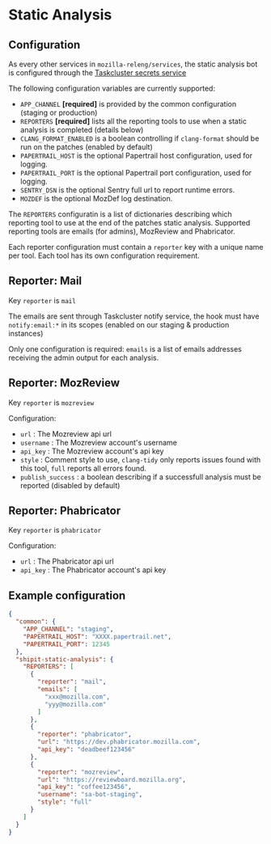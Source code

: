 Static Analysis
===============

Configuration
-------------

As every other services in `mozilla-releng/services`, the static analysis bot is configured through the [Taskcluster secrets service](https://tools.taskcluster.net/secrets)

The following configuration variables are currently supported:

* `APP_CHANNEL` **[required]** is provided by the common configuration (staging or production)
* `REPORTERS` **[required]** lists all the reporting tools to use when a static analysis is completed (details below)
* `CLANG_FORMAT_ENABLED` is a boolean controlling if `clang-format` should be run on the patches (enabled by default)
* `PAPERTRAIL_HOST` is the optional Papertrail host configuration, used for logging.
* `PAPERTRAIL_PORT` is the optional Papertrail port configuration, used for logging.
* `SENTRY_DSN` is the optional Sentry full url to report runtime errors.
* `MOZDEF` is the optional MozDef log destination.

The `REPORTERS` configuratin is a list of dictionaries describing which reporting tool to use at the end of the patches static analysis.
Supported reporting tools are emails (for admins), MozReview and Phabricator.

Each reporter configuration must contain a `reporter` key with a unique name per tool. Each tool has its own configuration requirement.

Reporter: Mail
--------------

Key `reporter` is `mail`

The emails are sent through Taskcluster notify service, the hook must have `notify:email:*` in its scopes (enabled on our staging & production instances)

Only one configuration is required: `emails` is a list of emails addresses receiving the admin output for each analysis.

Reporter: MozReview
-------------------

Key `reporter` is `mozreview`

Configuration:

 * `url` : The Mozreview api url
 * `username` : The Mozreview account's username
 * `api_key` : The Mozreview account's api key 
 * `style` : Comment style to use, `clang-tidy` only reports issues found with this tool, `full` reports all errors found.
 * `publish_success` : a boolean describing if a successfull analysis must be reported (disabled by default)


Reporter: Phabricator
---------------------

Key `reporter` is `phabricator`

Configuration:

 * `url` : The Phabricator api url
 * `api_key` : The Phabricator account's api key 

Example configuration
---------------------

```json
{
  "common": {
    "APP_CHANNEL": "staging",
    "PAPERTRAIL_HOST": "XXXX.papertrail.net",
    "PAPERTRAIL_PORT": 12345
  },
  "shipit-static-analysis": {
    "REPORTERS": [
      {
        "reporter": "mail",
        "emails": [
          "xxx@mozilla.com",
          "yyy@mozilla.com"
        ]
      },
      {
        "reporter": "phabricator",
        "url": "https://dev.phabricator.mozilla.com",
        "api_key": "deadbeef123456"
      },
      {
        "reporter": "mozreview",
        "url": "https://reviewboard.mozilla.org",
        "api_key": "coffee123456",
        "username": "sa-bot-staging",
        "style": "full"
      }
    ]
  }
}
```
